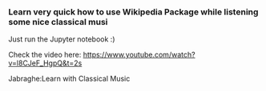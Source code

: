 ### Learn very quick how to use Wikipedia Package while listening some nice classical musi
Just run the Jupyter notebook :)

Check the video here: <https://www.youtube.com/watch?v=l8CJeF_HgpQ&t=2s>

Jabraghe:Learn with Classical Music

